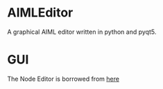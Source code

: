 # AIMLEditor
A graphical AIML editor written in python and pyqt5.

# GUI
The Node Editor is borrowed from [here](https://gitlab.com/pavel.krupala/pyqt-node-editor-tutorials)
